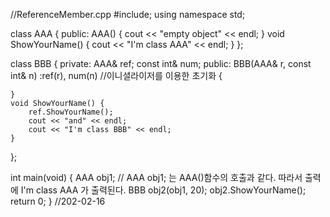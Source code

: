 //ReferenceMember.cpp
#include<iostream>;
using namespace std;

class AAA {
public:
	AAA()
	{
		cout << "empty object" << endl;
	}
	void ShowYourName()
	{
		cout << "I'm class AAA" << endl;
	}
};

class BBB {
private:
	AAA& ref;
	const int& num;
public:
	BBB(AAA& r, const int& n)
		:ref(r), num(n)  //이니셜라이저를 이용한 초기화
	{

	}
	void ShowYourName() {
		ref.ShowYourName();
		cout << "and" << endl;
		cout << "I'm class BBB" << endl;
	}
};

int main(void) {
	AAA obj1; // AAA obj1; 는 AAA()함수의 호출과 같다. 따라서 출력에 I'm class AAA 가 출력된다.
	BBB obj2(obj1, 20);
	obj2.ShowYourName();
	return 0;
}
//202-02-16